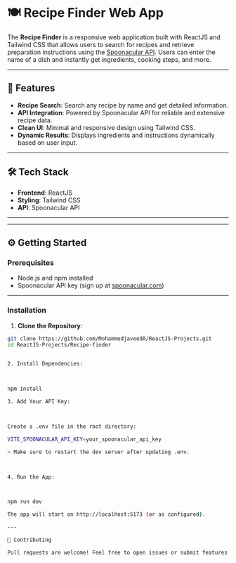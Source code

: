 # 🍽️ Recipe Finder Web App

The **Recipe Finder** is a responsive web application built with ReactJS and Tailwind CSS that allows users to search for recipes and retrieve preparation instructions using the [Spoonacular API](https://spoonacular.com/food-api). Users can enter the name of a dish and instantly get ingredients, cooking steps, and more.

---

## 🚀 Features

- **Recipe Search**: Search any recipe by name and get detailed information.
- **API Integration**: Powered by Spoonacular API for reliable and extensive recipe data.
- **Clean UI**: Minimal and responsive design using Tailwind CSS.
- **Dynamic Results**: Displays ingredients and instructions dynamically based on user input.

---

## 🛠️ Tech Stack

- **Frontend**: ReactJS
- **Styling**: Tailwind CSS
- **API**: Spoonacular API

---

---

## ⚙️ Getting Started

### Prerequisites

- Node.js and npm installed
- Spoonacular API key (sign up at [spoonacular.com](https://spoonacular.com/food-api))

---

### Installation

1. **Clone the Repository**:

```bash
git clone https://github.com/MohammedjaveedA/ReactJS-Projects.git
cd ReactJS-Projects/Recipe-finder


2. Install Dependencies:



npm install

3. Add Your API Key:



Create a .env file in the root directory:

VITE_SPOONACULAR_API_KEY=your_spoonacular_api_key

> Make sure to restart the dev server after updating .env.



4. Run the App:



npm run dev

The app will start on http://localhost:5173 (or as configured).

---

🤝 Contributing

Pull requests are welcome! Feel free to open issues or submit features and bug fixes.